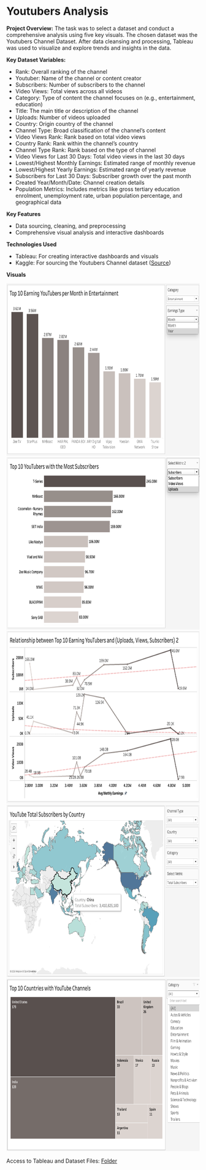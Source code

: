 # Youtubers Analysis

**Project Overview:**
The task was to select a dataset and conduct a comprehensive analysis using five key visuals. The chosen dataset was the Youtubers Channel Dataset. After data cleansing and processing, Tableau was used to visualize and explore trends and insights in the data. 

**Key Dataset Variables:**

- Rank: Overall ranking of the channel
- Youtuber: Name of the channel or content creator
- Subscribers: Number of subscribers to the channel
- Video Views: Total views across all videos
- Category: Type of content the channel focuses on (e.g., entertainment, education)
- Title: The main title or description of the channel
- Uploads: Number of videos uploaded
- Country: Origin country of the channel
- Channel Type: Broad classification of the channel’s content
- Video Views Rank: Rank based on total video views
- Country Rank: Rank within the channel’s country
- Channel Type Rank: Rank based on the type of channel
- Video Views for Last 30 Days: Total video views in the last 30 days
- Lowest/Highest Monthly Earnings: Estimated range of monthly revenue
- Lowest/Highest Yearly Earnings: Estimated range of yearly revenue
- Subscribers for Last 30 Days: Subscriber growth over the past month
- Created Year/Month/Date: Channel creation details
- Population Metrics: Includes metrics like gross tertiary education enrolment, unemployment rate, urban population percentage, and geographical data


**Key Features**
- Data sourcing, cleaning, and preprocessing
- Comprehensive visual analysis and interactive dashboards

**Technologies Used**
- Tableau: For creating interactive dashboards and visuals
- Kaggle: For sourcing the Youtubers Channel dataset ([Source](https://www.kaggle.com/datasets/naniruddhan/global-youtube-statistics-data/data))  

**Visuals**


<div align="center">
  <head>
  <title>HTML Elements Reference</title>
</head>
  <img src="../../asset/Top 10 Earning Youtubers per Month in Entertainment.png" alt="Top 10 Earning Youtubers per Month/" width="650" height="450">
  <img src="../../asset/Top 10 YouTubers with the Most Subscribers.png" alt="Top 10 Youtubers" width="650" height="450">
  <img src="../../asset/Relationship between.png" alt="Relationship between Top 10 Youtubers and Uplaods/Views/Subscribers" width="650" height="450">
  <img src="../../asset/Youtube Total Subscribers by Country.png" alt="Youtube Country Analysis" width="650" height="450">
  <img src="../../asset/top 10 Countries with Youtube Channels.png" alt="Top 10 Countries with YouTube Channels" width="650" height="450">
</div>

Access to Tableau and Dataset Files: 
[Folder](https://drive.google.com/drive/folders/1c8KcmZglTCvGI5g8ilYHTmbfX0ZUICa8)  
